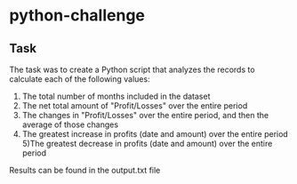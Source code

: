 # python-challenge

## Task
The task was to create a Python script that analyzes the records to calculate each of the following values:
1) The total number of months included in the dataset
2) The net total amount of "Profit/Losses" over the entire period
3) The changes in "Profit/Losses" over the entire period, and then the average of those changes
4) The greatest increase in profits (date and amount) over the entire period
5)The greatest decrease in profits (date and amount) over the entire period

Results can be found in the output.txt file
